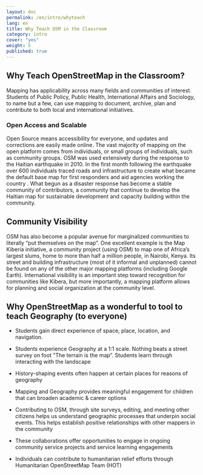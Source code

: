 ```yaml
---
layout: doc
permalink: /en/intro/whyteach
lang: en
title: Why Teach OSM in the Classroom
category: intro
cover: "yes"
weight: 5
published: true
---
```


##  Why Teach OpenStreetMap in the Classroom?

Mapping has applicability across many fields and communities of interest. Students of Public Policy, Public Health, International Affairs and Sociology, to name but a few, can use mapping to document, archive, plan and contribute to both local and international initiatives.  

### Open Access and Scalable
Open Source means accessibility for everyone, and updates and corrections are easily made online. The vast majority of mapping on the open platform comes from individuals, or small groups of individuals, such as community groups.  OSM was used extensively during the response to the Haitian earthquake in 2010. In the first month following the earthquake over 600 individuals traced roads and infrastructure to create what became the default base map for first responders and aid agencies working the country . What begun as a disaster response has become a stable community of contributors, a community that continue to develop the Haitian map for sustainable development and capacity building within the community. 

## Community Visibility
OSM has also become a popular avenue for marginalized communities to literally “put themselves on the map”. One excellent example is the Map Kiberia initiative, a community project (using OSM) to map one of Africa’s largest slums, home to more than half a million people, in Nairobi, Kenya. Its street and building infrastructure (most of it informal and unplanned) cannot be found on any of the other major mapping platforms (including Google Earth). International visibility is an important step toward recognition for communities like Kibera, but more importantly, a mapping platform allows for planning and social organization at the community level.


##  Why OpenStreetMap as a wonderful to tool to teach Geography (to everyone)
- Students gain direct experience of space, place, location, and navigation.

- Students experience Geography at a 1:1 scale. Nothing beats a street survey on foot "The terrain is the map”. Students learn through interacting with the landscape

- History-shaping events often happen at certain places for reasons of geography

- Mapping and Geography provides meaningful engagement for children that can broaden academic & career options

- Contributing to OSM, through site surveys, editing, and meeting other citizens helps us understand geographic processes that underpin social events. This helps establish positive relationships with other mappers in the community

- These collaborations offer opportunities to engage in ongoing community service projects and service learning engagements

- Individuals can contribute to humanitarian relief efforts through Humanitarian OpenStreetMap Team (HOT)

